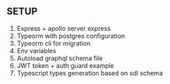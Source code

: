 ## SETUP ##
1. Express + apollo server express
2. Typeorm with postgres configuration
3. Typeorm cli for migration
4. Env variables
5. Autoload graphql schema file
6. JWT token + auth guard example
7. Typescript types generation based on sdl schema
